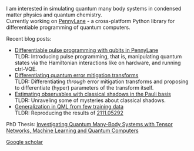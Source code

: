 I am interested in simulating quantum many body systems in condensed matter physics and quantum chemistry.  
Currently working on [PennyLane](https://github.com/PennyLaneAI/pennylane) - a cross-platform Python library for differentiable programming of quantum computers.

Recent blog posts:
 * [Differentiable pulse programming with qubits in PennyLane](https://pennylane.ai/qml/demos/tutorial_pulse_programming101.html)  
   TLDR: Introducing pulse programming, that is, manipulating quantum states via the Hamiltonian interactions like on hardware, and running ctrl-VQE.
 * [Differentiating quantum error mitigation transforms](https://pennylane.ai/qml/demos/tutorial_diffable-mitigation.html)  
   TLDR: Differentiating *through* error mitigation transforms and proposing to differentiate (hyper) parameters of the transform itself.
 * [Estimating observables with classical shadows in the Pauli basis](https://pennylane.ai/qml/demos/tutorial_diffable_shadows.html)  
   TLDR: Unraveling some of mysteries about classical shadows.
 * [Generalization in QML from few training data](https://pennylane.ai/qml/demos/tutorial_learning_few_data.html)  
   TLDR: Reproducing the results of [2111.05292](https://arxiv.org/abs/2111.05292)

PhD Thesis: [Investigating Quantum Many-Body Systems with Tensor Networks, Machine Learning and Quantum Computers](https://arxiv.org/abs/2210.11130)

[Google scholar](https://scholar.google.com/citations?user=KajN3IQAAAAJ&hl=en)
